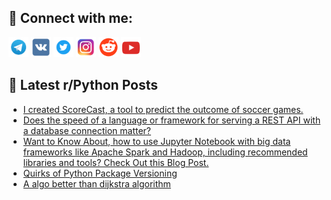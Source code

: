 ## 🔎 Connect with me:
[<img src="https://github.com/bullbesh/bullbesh/blob/main/images/Telegram.png" width="32" height="32" />](https://t.me/bullbesh)
[<img src="https://github.com/bullbesh/bullbesh/blob/main/images/VK.png" width="32" height="32" />](https://vk.com/bullbesh)
[<img src="https://github.com/bullbesh/bullbesh/blob/main/images/Twitter.png" width="32" height="32" />](https://twitter.com/bullbesh1)
[<img src="https://github.com/bullbesh/bullbesh/blob/main/images/Instagram.png" width="32" height="32" />](https://www.instagram.com/bullbesh)
[<img src="https://github.com/bullbesh/bullbesh/blob/main/images/Reddit.png" width="32" height="32" />](https://www.reddit.com/user/bullbesh)
[<img src="https://github.com/bullbesh/bullbesh/blob/main/images/YouTube.png" width="32" height="32" />](https://www.youtube.com/channel/UCtfjRs6uzgq5mfm8S06WTcg)

## 📕 Latest r/Python Posts
<!-- BLOG-POST-LIST:START -->
- [I created ScoreCast, a tool to predict the outcome of soccer games.](https://www.reddit.com/r/Python/comments/15h9thk/i_created_scorecast_a_tool_to_predict_the_outcome/)
- [Does the speed of a language or framework for serving a REST API with a database connection matter?](https://www.reddit.com/r/Python/comments/15h91pb/does_the_speed_of_a_language_or_framework_for/)
- [Want to Know About, how to use Jupyter Notebook with big data frameworks like Apache Spark and Hadoop, including recommended libraries and tools? Check Out this Blog Post.](https://www.reddit.com/r/Python/comments/15h7au5/want_to_know_about_how_to_use_jupyter_notebook/)
- [Quirks of Python Package Versioning](https://www.reddit.com/r/Python/comments/15h76rh/quirks_of_python_package_versioning/)
- [A algo better than dijkstra algorithm](https://www.reddit.com/r/Python/comments/15h6s8h/a_algo_better_than_dijkstra_algorithm/)
<!-- BLOG-POST-LIST:END -->
